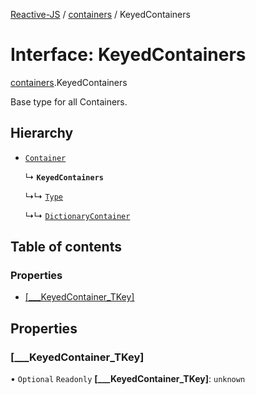 [Reactive-JS](../README.md) / [containers](../modules/containers.md) / KeyedContainers

# Interface: KeyedContainers

[containers](../modules/containers.md).KeyedContainers

Base type for all Containers.

## Hierarchy

- [`Container`](containers.Container.md)

  ↳ **`KeyedContainers`**

  ↳↳ [`Type`](containers.ReadonlyArrayContainer.Type.md)

  ↳↳ [`DictionaryContainer`](containers.DictionaryContainer.md)

## Table of contents

### Properties

- [[\_\_\_KeyedContainer\_TKey]](containers.KeyedContainers-1.md#[___keyedcontainer_tkey])

## Properties

### [\_\_\_KeyedContainer\_TKey]

• `Optional` `Readonly` **[\_\_\_KeyedContainer\_TKey]**: `unknown`
